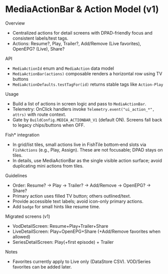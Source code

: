 # MediaActionBar & Action Model (v1)

Overview
- Centralized actions for detail screens with DPAD-friendly focus and consistent labels/test tags.
- Actions: Resume?, Play, Trailer?, Add/Remove (Live favorites), OpenEPG? (Live), Share?

API
- `MediaActionId` enum and `MediaAction` data model
- `MediaActionBar(actions)` composable renders a horizontal row using TV buttons
- `MediaActionDefaults.testTagFor(id)` returns stable tags like `Action-Play`

Usage
- Build a list of actions in screen logic and pass to `MediaActionBar`.
- Telemetry: OnClick handlers invoke `Telemetry.event("ui_action_*", attrs)` with route context.
- Gate by `BuildConfig.MEDIA_ACTIONBAR_V1` (default ON). Screens fall back to legacy chips/buttons when OFF.

Fish* integration
- In grid/list tiles, small actions live in FishTile bottom‑end slots via `FishActions` (e.g., Play, Assign). These are not focusable; DPAD stays on tiles.
- In details, use MediaActionBar as the single visible action surface; avoid duplicating mini actions from tiles.

Guidelines
- Order: Resume? → Play → Trailer? → Add/Remove → OpenEPG? → Share?
- Primary action uses filled TV button; others outlined/text.
- Provide accessible text labels; avoid icon-only primary actions.
- Add `badge` for small hints like resume time.

Migrated screens (v1)
- VodDetailScreen: Resume+Play+Trailer+Share
- LiveDetailScreen: Play+OpenEPG+Share (+Add/Remove favorites when allowed)
- SeriesDetailScreen: Play(+first episode) + Trailer

Notes
- Favorites currently apply to Live only (DataStore CSV). VOD/Series favorites can be added later.
